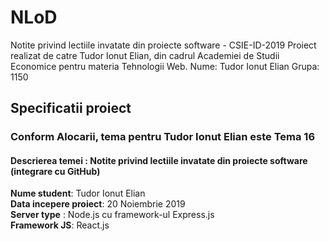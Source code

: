 # NLoD
Notite privind lectiile invatate din proiecte software - CSIE-ID-2019
Proiect realizat de catre Tudor Ionut Elian, din cadrul Academiei de Studii Economice pentru materia Tehnologii Web.
Nume: Tudor Ionut Elian
Grupa: 1150

## Specificatii proiect  
### Conform Alocarii, tema pentru Tudor Ionut Elian este Tema 16<br/>
#### Descrierea temei : Notite privind lectiile invatate din proiecte software (integrare cu GitHub)<br/>

**Nume student**: Tudor Ionut Elian<br/>
**Data incepere proiect**: 20 Noiembrie 2019<br/>
**Server type** : Node.js cu framework-ul Express.js<br/>
**Framework JS**: React.js<br/>

